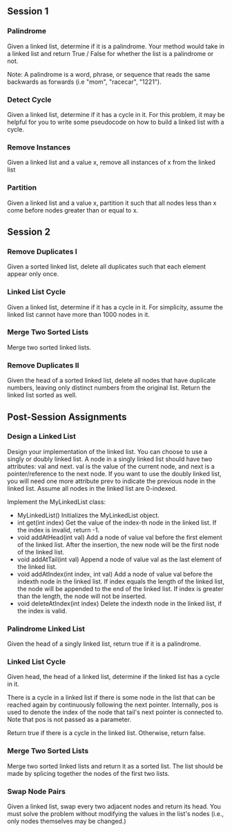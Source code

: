 
## Session 1

### Palindrome
Given a linked list, determine if it is a palindrome. Your method would take in a linked list and return True / False for whether the list is a palindrome or not.

Note: A palindrome is a word, phrase, or sequence that reads the same backwards as forwards (i.e "mom", "racecar", "1221").

### Detect Cycle
Given a linked list, determine if it has a cycle in it. For this problem, it may be helpful for you to write some pseudocode on how to build a linked list with a cycle.

### Remove Instances
Given a linked list and a value x, remove all instances of x from the linked list

### Partition
Given a linked list and a value x, partition it such that all nodes less than x come before nodes greater than or equal to x.

## Session 2

### Remove Duplicates I
Given a sorted linked list, delete all duplicates such that each element appear only once.

###  Linked List Cycle
Given a linked list, determine if it has a cycle in it. For simplicity, assume the linked list cannot have more than 1000 nodes in it.

### Merge Two Sorted Lists
Merge two sorted linked lists.


### Remove Duplicates II

Given the head of a sorted linked list, delete all nodes that have duplicate numbers, leaving only distinct numbers from the original list. Return the linked list sorted as well.

## Post-Session Assignments

### Design a Linked List
Design your implementation of the linked list. You can choose to use a singly or doubly linked list.
A node in a singly linked list should have two attributes: val and next. val is the value of the current node, and next is a pointer/reference to the next node.
If you want to use the doubly linked list, you will need one more attribute prev to indicate the previous node in the linked list. Assume all nodes in the linked list are 0-indexed.

Implement the MyLinkedList class:

- MyLinkedList() Initializes the MyLinkedList object.
- int get(int index) Get the value of the index-th node in the linked list. If the index is invalid, return -1.
- void addAtHead(int val) Add a node of value val before the first element of the linked list. After the insertion, the new node will be the first node of the linked list.
- void addAtTail(int val) Append a node of value val as the last element of the linked list.
- void addAtIndex(int index, int val) Add a node of value val before the indexth node in the linked list. If index equals the length of the linked list, the node will be appended to the end of the linked list. If index is greater than the length, the node will not be inserted.
- void deleteAtIndex(int index) Delete the indexth node in the linked list, if the index is valid.


### Palindrome Linked List
Given the head of a singly linked list, return true if it is a palindrome.


### Linked List Cycle
Given head, the head of a linked list, determine if the linked list has a cycle in it.

There is a cycle in a linked list if there is some node in the list that can be reached again by continuously following the next pointer. Internally, pos is used to denote the index of the node that tail's next pointer is connected to. Note that pos is not passed as a parameter.

Return true if there is a cycle in the linked list. Otherwise, return false.

### Merge Two Sorted Lists
Merge two sorted linked lists and return it as a sorted list. The list should be made by splicing together the nodes of the first two lists.

### Swap Node Pairs
Given a linked list, swap every two adjacent nodes and return its head. You must solve the problem without modifying the values in the list's nodes (i.e., only nodes themselves may be changed.)
